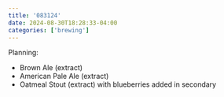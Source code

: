 ```yaml
---
title: '083124'
date: 2024-08-30T18:28:33-04:00
categories: ['brewing']
---
```


Planning: 
- Brown Ale (extract)
- American Pale Ale (extract)
- Oatmeal Stout (extract) with blueberries added in secondary

